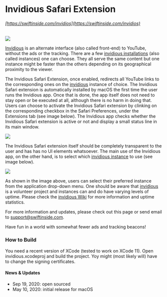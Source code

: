 # Invidious Safari Extension

###### [https://swiftinside.com/invidios](https://swiftinside.com/invidios)

![](https://www.swiftinside.com/media/invidious.png)

[Invidious](https://invidio.us) is an alternate interface (also called front-end) to YouTube, without the ads or the tracking. There are a few [invidious installations](https://github.com/omarroth/invidious/wiki/Invidious-Instances) (also called instances) one can choose. They all serve the same content but one instance might be faster than the others depending on its geographical proximity to the viewer.

The Invidious Safari Extension, once enabled, redirects all YouTube links to the corresponding ones on the [invidious](https://invidio.us) instance of choice. The Invidious Safari extension is automatically installed by macOS the first time the user runs the Invidious app. Once that is done, the app itself does not need to stay open or be executed at all, although there is no harm in doing that. Users can choose to activate the Invidious Safari extension by clinking on the corresponding checkbox in the Safari Preferences, under the Extensions tab (see image below). The Invidious app checks whether the Invidious Safari extension is active or not and display a small status line in its main window.

![](https://www.swiftinside.com/media/safariprefs.png)

The Invidious Safari extension itself should be completely transparent to the user and has has no UI elements whatsoever. The main use of the Invidious app, on the other hand, is to select which [invidious instance](https://github.com/omarroth/invidious/wiki/Invidious-Instances) to use (see image below).

![](https://www.swiftinside.com/media/invidiousmenu.png)

As shown in the image above, users can select their preferred instance from the application drop-down menu. One should be aware that [invidious](https://github.com/omarroth/invidious) is a volunteer project and instances can and do have varying levels of uptime. Please check the [invidious Wiki](https://github.com/omarroth/invidious/wiki) for more information and uptime statistics.

For more information and updates, please check out this page or send email to [support@swiftinside.com](mailto:support@swiftinside.com?Subject=Invidious%20Extension).

Have fun in a world with somewhat fewer ads and tracking beacons!

### How to Build

You need a recent version of XCode (tested to work on XCode 11). Open invidious.xcodeproj and build the project. Yoy might (most likely will) have to change the signing certificates.

#### News & Updates

*   Sep 19, 2020: open sourced
*   May 10, 2020: initial release for macOS

